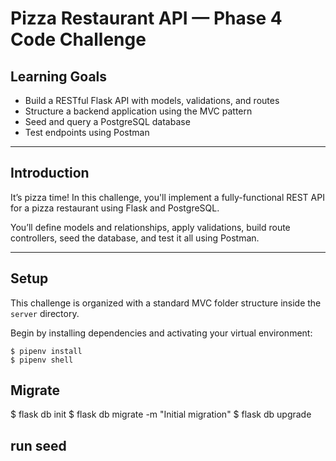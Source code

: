 # Pizza Restaurant API — Phase 4 Code Challenge

## Learning Goals

- Build a RESTful Flask API with models, validations, and routes
- Structure a backend application using the MVC pattern
- Seed and query a PostgreSQL database
- Test endpoints using Postman

---

## Introduction

It’s pizza time! In this challenge, you'll implement a fully-functional REST API for a pizza restaurant using Flask and PostgreSQL.

You’ll define models and relationships, apply validations, build route controllers, seed the database, and test it all using Postman.

---

## Setup

This challenge is organized with a standard MVC folder structure inside the `server` directory.

Begin by installing dependencies and activating your virtual environment:

```console
$ pipenv install
$ pipenv shell
```





## Migrate
$ flask db init
$ flask db migrate -m "Initial migration"
$ flask db upgrade

## run seed